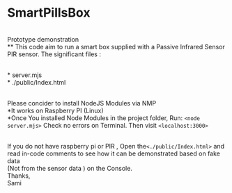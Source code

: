 # SmartPillsBox

 <br />Prototype demonstration <br />
 ** This code aim to run a smart box supplied with a Passive Infrared Sensor PIR sensor. The significant files :

 <br />* server.mjs
 <br />* ./public/Index.html 


 <br />Please concider to install NodeJS Modules via NMP
 <br />*It works on Raspberry PI (Linux)
 <br />*Once You installed Node Modules in the project folder, Run: `<node server.mjs>` Check no errors on Terminal. Then visit  `<localhost:3000>`

 <br />If you do not have raspberry pi or PIR , Open the`<./public/Index.html>`  and read in-code comments to see how it can be demonstrated based on fake data  <br />(Not from the sensor data ) on the Console.
 <br />
Thanks, <br /> Sami
